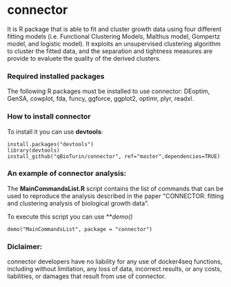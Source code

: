 # connector
It is R package that is able to fit and cluster growth data using four different fitting models (i.e. Functional Clustering Models, Malthus model, Gompertz model, and logistic model). 
It exploits an unsupervised clustering algorithm to cluster the fitted data, and the separation and tightness measures are provide to evaluete the quality of the derived  clusters.

### Required installed packages
The following R packages must be installed to use connector:
DEoptim, GenSA, cowplot, fda, funcy, ggforce, ggplot2, optimr, plyr, readxl.

### How to install connector
To install it you can use  **devtools**:

```
install.packages("devtools")
library(devtools)
install_github("qBioTurin/connector", ref="master",dependencies=TRUE)
```

### An example of connector analysis:
The **MainCommandsList.R** script contains the list of commands that can be used to reproduce the analysis described in the paper "CONNECTOR: fitting and clustering analysis of biological growth data".

To execute this script you can use ***demo()*
```
demo("MainCommandsList", package = "connector")
```


### Diclaimer:
connector developers have no liability for any use of docker4seq functions, including without limitation, any loss of data, incorrect results, or any costs, liabilities, or damages that result from use of connector. 
